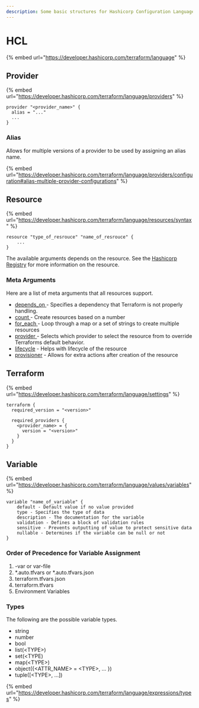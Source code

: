 ```yaml
---
description: Some basic structures for Hashicorp Configuration Language (HCL)
---
```


# HCL

{% embed url="https://developer.hashicorp.com/terraform/language" %}

## Provider

{% embed url="https://developer.hashicorp.com/terraform/language/providers" %}

```
provider "<provider_name>" {
  alias = "..."
  ...
}
```

### Alias

Allows for multiple versions of a provider  to be used by assigning an alias name.&#x20;

{% embed url="https://developer.hashicorp.com/terraform/language/providers/configuration#alias-multiple-provider-configurations" %}

## Resource

{% embed url="https://developer.hashicorp.com/terraform/language/resources/syntax" %}

```
resource "type_of_resrouce" "name_of_resrouce" {
    ...
}
```

The available arguments depends on the resource. See the [Hashicorp Registry](https://developer.hashicorp.com/terraform/language) for more information on the resource.

### Meta Arguments

Here are a list of meta arguments that all resources support.

* [depends\_on ](https://developer.hashicorp.com/terraform/language/meta-arguments/depends\_on)- Specifies a dependency that Terraform is not properly handling.
* [count ](https://developer.hashicorp.com/terraform/language/meta-arguments/count)-  Create resources based on a number
* [for\_each ](https://developer.hashicorp.com/terraform/language/meta-arguments/for\_each)- Loop through a map or a set of strings to create multiple resources
* [provider ](https://developer.hashicorp.com/terraform/language/meta-arguments/resource-provider)- Selects which provider to select the resource from to override Terraforms default behavior.
* [lifecycle](https://developer.hashicorp.com/terraform/language/meta-arguments/lifecycle) - Helps with lifecycle of the resource
* [provisioner](https://developer.hashicorp.com/terraform/language/resources/provisioners/syntax) - Allows for  extra actions after creation of the resource

## Terraform

{% embed url="https://developer.hashicorp.com/terraform/language/settings" %}

```
terraform {
  required_version = "<version>"
  
  required_providers {
    <provider_name> = {
      version = "<version>"
    }
  }
}
```

## Variable

{% embed url="https://developer.hashicorp.com/terraform/language/values/variables" %}

```
variable "name_of_variable" {
    default - Default value if no value provided
    type - Specifies the type of data
    description - The documentation for the variable
    validation - Defines a block of validation rules
    sensitive - Prevents outputting of value to protect sensitive data
    nullable - Determines if the variable can be null or not
}
```

### Order of Precedence for Variable Assignment

1. \-var or var-file
2. \*.auto.tfvars or \*.auto.tfvars.json
3. terraform.tfvars.json
4. terraform.tfvars
5. Environment Variables

### Types

The following are the possible variable types.&#x20;

* string
* number
* bool
* list(\<TYPE>)
* set(\<TYPE)
* map(\<TYPE>)
* object({\<ATTR\_NAME> = \<TYPE>, ... })
* tuple(\[\<TYPE>, ...])

{% embed url="https://developer.hashicorp.com/terraform/language/expressions/types" %}
